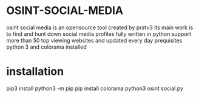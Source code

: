 # OSINT-SOCIAL-MEDIA
osint social media is an opensource tool created by pratv3 its main work is to find and hunt down social media profiles fully written in python support more than 50 top viewing websites and updated every day
prequisites python 3 and colorama installed


# installation
pip3 install python3 -m pip
pip install colorama
python3 osint social.py
